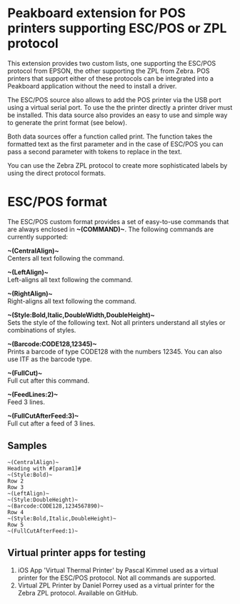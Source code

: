 # Peakboard extension for POS printers supporting ESC/POS or ZPL protocol
This extension provides two custom lists, one supporting the ESC/POS protocol from EPSON, the other supporting the ZPL from Zebra. POS printers that support either of these protocols can be integrated into a Peakboard application without the need to install a driver.

The ESC/POS source also allows to add the POS printer via the USB port using a virtual serial port. To use the the printer directly a printer driver must be installed. This data source also provides an easy to use and simple way to generate the print format (see below).

Both data sources offer a function called print. The function takes the formatted text as the first parameter and in the case of ESC/POS you can pass a second parameter with tokens to replace in the text.

You can use the Zebra ZPL protocol to create more sophisticated labels by using the direct protocol formats.

# ESC/POS format

The ESC/POS custom format provides a set of easy-to-use commands that are always enclosed in **\~(COMMAND)\~**. The following commands are currently supported:

**\~(CentralAlign)\~**\
Centers all text following the command.

**\~(LeftAlign)\~**\
Left-aligns all text following the command.

**\~(RightAlign)\~**\
Right-aligns all text following the command.

**\~(Style:Bold,Italic,DoubleWidth,DoubleHeight)\~**\
Sets the style of the following text. Not all printers understand all styles or combinations of styles.

**\~(Barcode:CODE128,12345)\~**\
Prints a barcode of type CODE128 with the numbers 12345. You can also use ITF as the barcode type.

**\~(FullCut)\~**\
Full cut after this command.

**\~(FeedLines:2)\~**\
Feed 3 lines.

**\~(FullCutAfterFeed:3)\~**\
Full cut after a feed of 3 lines.

## Samples

	~(CentralAlign)~
	Heading with #[param1]#
	~(Style:Bold)~
	Row 2
	Row 3
	~(LeftAlign)~
	~(Style:DoubleHeight)~
	~(Barcode:CODE128,1234567890)~
	Row 4
	~(Style:Bold,Italic,DoubleHeight)~
	Row 5
	~(FullCutAfterFeed:1)~
## Virtual printer apps for testing
1. iOS App 'Virtual Thermal Printer' by Pascal Kimmel used as a virtual printer for the ESC/POS protocol. Not all commands are supported.
2. Virtual ZPL Printer by Daniel Porrey used as a virtual printer for the Zebra ZPL protocol. Available on GitHub. 
